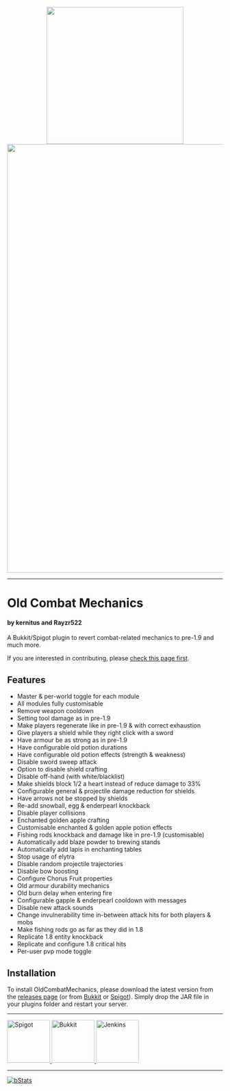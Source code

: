 <!--
     This Source Code Form is subject to the terms of the Mozilla Public
     License, v. 2.0. If a copy of the MPL was not distributed with this
     file, You can obtain one at https://mozilla.org/MPL/2.0/.
-->

<p align="center">
<img src="res/ocm-icon.png" width=320>
<img src="res/ocm-banner.png" width=1000>
</p>

<hr/>

# Old Combat Mechanics
#### by kernitus and Rayzr522
A Bukkit/Spigot plugin to revert combat-related mechanics to pre-1.9 and much more.

If you are interested in contributing, please [check this page first](.github/CONTRIBUTING.md).

## Features
- Master & per-world toggle for each module
- All modules fully customisable
- Remove weapon cooldown
- Setting tool damage as in pre-1.9
- Make players regenerate like in pre-1.9 & with correct exhaustion
- Give players a shield while they right click with a sword
- Have armour be as strong as in pre-1.9
- Have configurable old potion durations
- Have configurable old potion effects (strength & weakness)
- Disable sword sweep attack
- Option to disable shield crafting
- Disable off-hand (with white/blacklist)
- Make shields block 1/2 a heart instead of reduce damage to 33%
- Configurable general & projectile damage reduction for shields
- Have arrows not be stopped by shields
- Re-add snowball, egg & enderpearl knockback
- Disable player collisions
- Enchanted golden apple crafting
- Customisable enchanted & golden apple potion effects
- Fishing rods knockback and damage like in pre-1.9 (customisable)
- Automatically add blaze powder to brewing stands
- Automatically add lapis in enchanting tables
- Stop usage of elytra
- Disable random projectile trajectories
- Disable bow boosting
- Configure Chorus Fruit properties
- Old armour durability mechanics
- Old burn delay when entering fire
- Configurable gapple & enderpearl cooldown with messages
- Disable new attack sounds
- Change invulnerability time in-between attack hits for both players & mobs
- Make fishing rods go as far as they did in 1.8
- Replicate 1.8 entity knockback
- Replicate and configure 1.8 critical hits
- Per-user pvp mode toggle

## Installation
To install OldCombatMechanics, please download the latest version from the [releases page](https://github.com/kernitus/BukkitOldCombatMechanics/releases) (or from [Bukkit](http://dev.bukkit.org/bukkit-plugins/oldcombatmechanics/) or [Spigot](https://www.spigotmc.org/resources/oldcombatmechanics.19510/)). Simply drop the JAR file in your plugins folder and restart your server.

<hr/>

<a href="https://www.spigotmc.org/resources/19510/">
    <img src="res/spigot.png" alt="Spigot" height="100">
</a>
<a href="https://dev.bukkit.org/projects/oldcombatmechanics">
    <img src="res/bukkit.png" alt="Bukkit" height="100">
</a>
<a href="https://ci.rayzr.dev/job/OldCombatMechanics/">
    <img src="res/jenkins.png" alt="Jenkins" height="100">
</a>

<hr/>


<a href="https://bstats.org/plugin/bukkit/OldCombatMechanics">
    <img src="https://bstats.org/signatures/bukkit/OldCombatMechanics.svg" alt="bStats">
</a>
